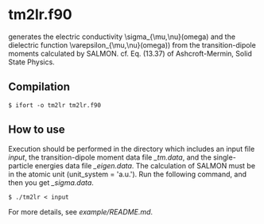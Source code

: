 # tm2lr.f90
generates the electric conductivity \sigma_{\mu,\nu}(omega) and the dielectric function \varepsilon_{\mu,\nu}(omega)) from the transition-dipole moments calculated by SALMON.
cf. Eq. (13.37) of Ashcroft-Mermin, Solid State Physics.

## Compilation
```
$ ifort -o tm2lr tm2lr.f90 
```

## How to use

Execution should be performed in the directory which includes an input file *input*, the transition-dipole moment data file *<sysname>_tm.data*, and the single-particle energies data file *<sysname>_eigen.data*.
The calculation of SALMON must be in the atomic unit (unit_system = 'a.u.').
Run the following command, and then you get *<sysname>_sigma.data*.
```
$ ./tm2lr < input
```
For more details, see *example/README.md*.
